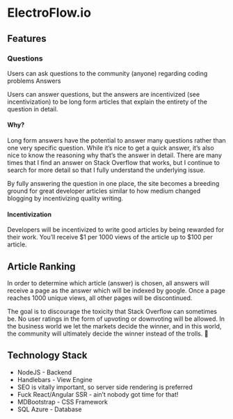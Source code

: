 # ElectroFlow.io

## Features
### Questions
Users can ask questions to the community (anyone) regarding coding problems
Answers

Users can answer questions, but the answers are incentivized (see incentivization) to be long form articles that explain the entirety of the question in detail.

#### Why?
Long form answers have the potential to answer many questions rather than one very specific question. While it’s nice to get a quick answer, it’s also nice to know the reasoning why that’s the answer in detail. There are many times that I find an answer on Stack Overflow that works, but I continue to search for more detail so that I fully understand the underlying issue.

By fully answering the question in one place, the site becomes a breeding ground for great developer articles similar to how medium changed blogging by incentivizing quality writing. 

#### Incentivization
Developers will be incentivized to write good articles by being rewarded for their work. You’ll receive $1 per 1000 views of the article up to $100 per article.

## Article Ranking
In order to determine which article (answer) is chosen, all answers will receive a page as the answer which will be indexed by google. Once a page reaches 1000 unique views, all other pages will be discontinued.

The goal is to discourage the toxicity that Stack Overflow can sometimes be. No user ratings in the form of upvoting or downvoting will be allowed. In the business world we let the markets decide the winner, and in this world, the community will ultimately decide the winner instead of the trolls.

## Technology Stack
* NodeJS - Backend
* Handlebars - View Engine
* SEO is vitally important, so server side rendering is preferred
* Fuck React/Angular SSR - ain’t nobody got time for that!
* MDBootstrap - CSS Framework
* SQL Azure - Database
